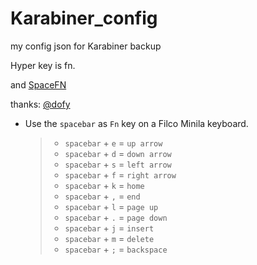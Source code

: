# Karabiner_config
my config json for Karabiner backup


Hyper key is fn.

and [SpaceFN](https://github.com/dofy/karabiner_complex_rules)

thanks:
[@dofy](https://github.com/dofy)


- Use the `spacebar` as `Fn` key on a Filco Minila keyboard.
    > - `spacebar` + `e` = `up arrow`
    > - `spacebar` + `d` = `down arrow`
    > - `spacebar` + `s` = `left arrow`
    > - `spacebar` + `f` = `right arrow`
    > - `spacebar` + `k` = `home`
    > - `spacebar` + `,` = `end`
    > - `spacebar` + `l` = `page up`
    > - `spacebar` + `.` = `page down`
    > - `spacebar` + `j` = `insert`
    > - `spacebar` + `m` = `delete`
    > - `spacebar` + `;` = `backspace`
